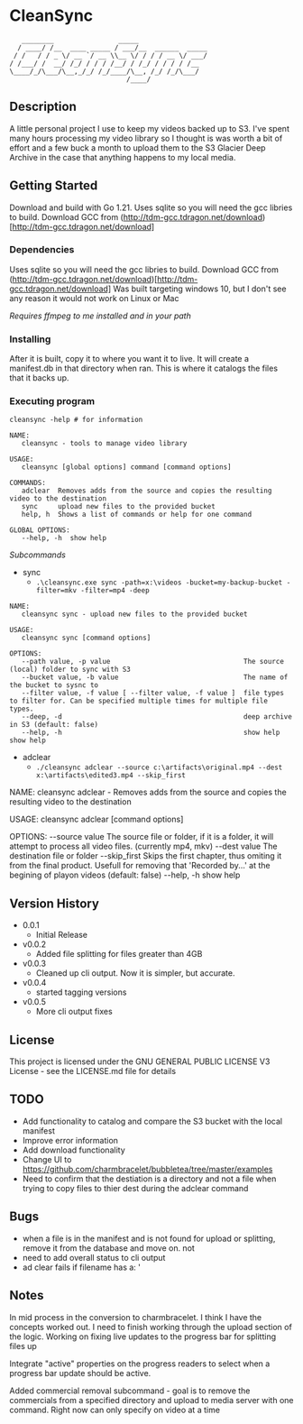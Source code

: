 # CleanSync
```
   ________                _____                 
  / ____/ /__  ____ _____ / ___/__  ______  _____
 / /   / / _ \/ __ `/ __ \\__ \/ / / / __ \/ ___/
/ /___/ /  __/ /_/ / / / /__/ / /_/ / / / / /__  
\____/_/\___/\__,_/_/ /_/____/\__, /_/ /_/\___/  
                             /____/              
```


## Description

A little personal project I use to keep my videos backed up to S3. I've spent many hours processing my video library so I thought is was worth a bit of effort and a few buck a month to upload them to the S3 Glacier Deep Archive in the case that anything happens to my local media.

## Getting Started

Download and build with Go 1.21. Uses sqlite so you will need the gcc libries to build. Download GCC from (http://tdm-gcc.tdragon.net/download)[http://tdm-gcc.tdragon.net/download]

### Dependencies

Uses sqlite so you will need the gcc libries to build. Download GCC from (http://tdm-gcc.tdragon.net/download)[http://tdm-gcc.tdragon.net/download]
Was built targeting windows 10, but I don't see any reason it would not work on Linux or Mac

*Requires ffmpeg to me installed and in your path*

### Installing

After it is built, copy it to where you want it to live. It will create a manifest.db in that directory when ran. This is where it catalogs the files that it backs up.

### Executing program


```
cleansync -help # for information

```

```
NAME:
   cleansync - tools to manage video library

USAGE:
   cleansync [global options] command [command options]

COMMANDS:
   adclear  Removes adds from the source and copies the resulting video to the destination
   sync     upload new files to the provided bucket
   help, h  Shows a list of commands or help for one command

GLOBAL OPTIONS:
   --help, -h  show help
```

*Subcommands* 

* sync
  * `.\cleansync.exe sync -path=x:\videos -bucket=my-backup-bucket -filter=mkv -filter=mp4 -deep`
                                                             
```
NAME:
   cleansync sync - upload new files to the provided bucket

USAGE:
   cleansync sync [command options]

OPTIONS:
   --path value, -p value                                 The source (local) folder to sync with S3
   --bucket value, -b value                               The name of the bucket to sysnc to
   --filter value, -f value [ --filter value, -f value ]  file types to filter for. Can be specified multiple times for multiple file types.
   --deep, -d                                             deep archive in S3 (default: false)
   --help, -h                                             show help                                         show help
```

* adclear
  * `./cleansync adclear --source c:\artifacts\original.mp4 --dest x:\artifacts\edited3.mp4 --skip_first`

NAME:
   cleansync adclear - Removes adds from the source and copies the resulting video to the destination

USAGE:
   cleansync adclear [command options]

OPTIONS:
   --source value  The source file or folder, if it is a folder, it will attempt to process all video files. (currently mp4, mkv)
   --dest value    The destination file or folder
   --skip_first    Skips the first chapter, thus omiting it from the final product. Usefull for removing that 'Recorded by...' at the begining of playon videos (default: false)
   --help, -h      show help

## Version History

* 0.0.1
    * Initial Release
* v0.0.2
    * Added file splitting for files greater than 4GB
* v0.0.3
   * Cleaned up cli output. Now it is simpler, but accurate.
* v0.0.4 
   * started tagging versions
* v0.0.5
   * More cli output fixes


## License

This project is licensed under the GNU GENERAL PUBLIC LICENSE V3 License - see the LICENSE.md file for details

## TODO
 * Add functionality to catalog and compare the S3 bucket with the local manifest
 * Improve error information
 * Add download functionality
 * Change UI to https://github.com/charmbracelet/bubbletea/tree/master/examples
 * Need to confirm that the destiation is a directory and not a file when trying to copy files to thier dest during the adclear command
 

## Bugs
 
 * when a file is in the manifest and is not found for upload or splitting, remove it from the database and move on. not
 * need to add overall status to cli output
 * ad clear fails if filename has a: '

 ## Notes

 In mid process in the conversion to charmbracelet. I think I have the concepts worked out. I need to finish working through the upload section of the logic.
 Working on fixing live updates to the progress bar for splitting files up

 Integrate "active" properties on the progress readers to select when a progress bar update should be active.

 Added commercial removal subcommand - goal is to remove the commercials from a specified directory and upload to media server with one command. Right now can only specify on video at a time